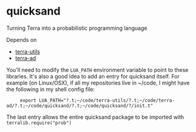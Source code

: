 quicksand
===================

Turning Terra into a probabilistic programming language

Depends on
 - [terra-utils](https://github.com/dritchie/terra-utils)
 - [terra-ad](https://github.com/dritchie/terra-ad)

 You'll need to modify the `LUA_PATH` environment variable to point to these libraries. It's also a good idea to add an entry for quicksand itself. For example (on Linux/OSX), if all my repositories live in ~/code, I might have the following in my shell config file:

```
     export LUA_PATH="?.t;~/code/terra-utils/?.t;~/code/terra-ad/?.t;~/code/quicksand/?.t;~/code/quicksand/?/init.t"
```

 The last entry allows the entire quicksand package to be imported with `terralib.require("prob")`